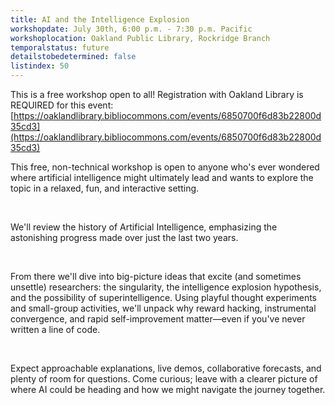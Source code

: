 ```yaml
---
title: AI and the Intelligence Explosion
workshopdate: July 30th, 6:00 p.m. - 7:30 p.m. Pacific
workshoplocation: Oakland Public Library, Rockridge Branch
temporalstatus: future
detailstobedetermined: false
listindex: 50
---
```


This is a free workshop open to all! Registration with Oakland Library is REQUIRED for this event: [https://oaklandlibrary.bibliocommons.com/events/6850700f6d83b22800d35cd3](https://oaklandlibrary.bibliocommons.com/events/6850700f6d83b22800d35cd3)

​This free, non-technical workshop is open to anyone who's ever wondered where artificial intelligence might ultimately lead and wants to explore the topic in a relaxed, fun, and interactive setting.

​

​We'll review the history of Artificial Intelligence, emphasizing the astonishing progress made over just the last two years.

​

​From there we'll dive into big-picture ideas that excite (and sometimes unsettle) researchers: the singularity, the intelligence explosion hypothesis, and the possibility of superintelligence. Using playful thought experiments and small-group activities, we'll unpack why reward hacking, instrumental convergence, and rapid self-improvement matter—even if you've never written a line of code.

​

​Expect approachable explanations, live demos, collaborative forecasts, and plenty of room for questions. Come curious; leave with a clearer picture of where AI could be heading and how we might navigate the journey together.